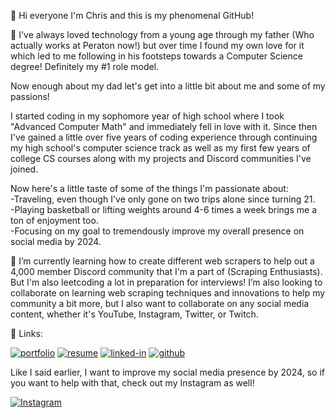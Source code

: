 👋 Hi everyone I'm Chris and this is my phenomenal GitHub!

👀 I've always loved technology from a young age through my father (Who actually works at Peraton now!) 
but over time I found my own love for it which led to me following in his footsteps towards a Computer Science degree! 
Definitely my #1 role model. 

Now enough about my dad let's get into a little bit about me and some of my passions!<br />

I started coding in my sophomore year of high school where I took "Advanced Computer Math" and immediately fell in love with it.
 Since then I've gained a little over five years of coding experience through continuing my high school's computer science track
 as well as my first few years of college CS courses along with my projects and Discord communities I've joined.
 
 Now here's a little taste of some of the things I'm passionate about:<br />
-Traveling, even though I've only gone on two trips alone since turning 21.<br />
-Playing basketball or lifting weights around 4-6 times a week brings me a ton of enjoyment too.<br />
-Focusing on my goal to tremendously improve my overall presence on social media by 2024.

🌱 I’m currently learning how to create different web scrapers to help out a 4,000 member Discord community 
that I'm a part of (Scraping Enthusiasts). But I'm also leetcoding a lot in preparation for interviews! 
I’m also looking to collaborate on learning web scraping techniques and innovations to help my community a bit more, but
I also want to collaborate on any social media content, whether it's YouTube, Instagram, Twitter, or Twitch.

🔗 Links:

[![portfolio](https://img.shields.io/badge/Portfolio-5340ff?style=for-the-badge&logo=Google-chrome&logoColor=white)](https://VargasChristopher.github.io/)
[![resume](https://img.shields.io/badge/Resume-4285F4?style=for-the-badge&logo=read-the-docs&logoColor=white)](https://drive.google.com/file/d/1zlNmaueNE9BhDCJs_3mFOJ21fCX-D2wc/view?usp=drive_link)
[![linked-in](https://img.shields.io/badge/Linked_In-0077B5?style=for-the-badge&logo=LinkedIn&logoColor=white)](https://www.linkedin.com/in/christopher-vargas-66b642195/)
[![github](https://img.shields.io/badge/GitHub-000000?style=for-the-badge&logo=GitHub&logoColor=white)](https://github.com/VargasChristopher)

Like I said earlier, I want to improve my social media presence by 2024, so if you want to help with that, check out my Instagram as well!

[![Instagram](https://img.shields.io/badge/Instagram-E4405F?style=for-the-badge&logo=instagram&logoColor=white)](https://www.instagram.com/chrispy.one/)
